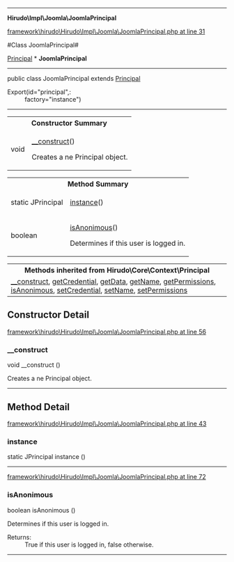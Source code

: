 

- - -

**Hirudo\Impl\Joomla\JoomlaPrincipal**


<a href="https://github.com/JeyDotC/Hirudo/blob/master/framework/hirudo/Hirudo/Impl/Joomla/JoomlaPrincipal.php#L31" >framework\hirudo\Hirudo\Impl\Joomla\JoomlaPrincipal.php at line 31</a>

#Class JoomlaPrincipal#

<a href="https://github.com/JeyDotC/Hirudo-docs/blob/master/hirudo/core/context/principal.md">Principal</a>
    * **JoomlaPrincipal**




- - -

<p class="signature"><span class='k'>public  class</span> <span class='nx'>JoomlaPrincipal</span>
extends <a href="https://github.com/JeyDotC/Hirudo-docs/blob/master/hirudo/core/context/principal.md">Principal</a>

</p>

<div class="comment" id="overview_description"><p></p></div>

<dl>
<dt>Export(id="principal",:</dt>
<dd>factory="instance")</dd>
</dl>


- - -

<table id="summary_constructor">
<tr><th colspan="2">Constructor Summary</th></tr>
<tr>
<td><span class='k'></span> <span class='nx'>void</span></td>
<td class="description"><p class="name"><a href="#__construct">__construct</a>()</p><p class="description">Creates a ne Principal object.</p></td>
</tr>
</table>

<table id="summary_method">
<tr><th colspan="2">Method Summary</th></tr>
<tr>
<td><span class='k'>static </span> <span class='nx'>JPrincipal</span></td>
<td class="description"><p class="name"><a href="#instance">instance</a>()</p><p class="description"></p></td>
</tr>
<tr>
<td><span class='k'></span> <span class='nx'>boolean</span></td>
<td class="description"><p class="name"><a href="#isanonimous">isAnonimous</a>()</p><p class="description">Determines if this user is logged in.</p></td>
</tr>
</table>

<table class="inherit">
<tr><th colspan="2">Methods inherited from Hirudo\Core\Context\Principal</th></tr>
<tr><td><a href="https://github.com/JeyDotC/Hirudo-docs/blob/master/hirudo/core/context/principal.md">__construct</a>, <a href="https://github.com/JeyDotC/Hirudo-docs/blob/master/hirudo/core/context/principal.md">getCredential</a>, <a href="https://github.com/JeyDotC/Hirudo-docs/blob/master/hirudo/core/context/principal.md">getData</a>, <a href="https://github.com/JeyDotC/Hirudo-docs/blob/master/hirudo/core/context/principal.md">getName</a>, <a href="https://github.com/JeyDotC/Hirudo-docs/blob/master/hirudo/core/context/principal.md">getPermissions</a>, <a href="https://github.com/JeyDotC/Hirudo-docs/blob/master/hirudo/core/context/principal.md">isAnonimous</a>, <a href="https://github.com/JeyDotC/Hirudo-docs/blob/master/hirudo/core/context/principal.md">setCredential</a>, <a href="https://github.com/JeyDotC/Hirudo-docs/blob/master/hirudo/core/context/principal.md">setName</a>, <a href="https://github.com/JeyDotC/Hirudo-docs/blob/master/hirudo/core/context/principal.md">setPermissions</a></td></tr></table>

<h2 id="detail_method">Constructor Detail</h2>

<a href="https://github.com/JeyDotC/Hirudo/blob/master/framework/hirudo/Hirudo/Impl/Joomla/JoomlaPrincipal.php#L56" >framework\hirudo\Hirudo\Impl\Joomla\JoomlaPrincipal.php at line 56</a>

<h3 id="__construct">__construct</h3>
<span class='k'></span> <span class='nx'>void</span> <span class='nf'>__construct</span> ()

<div class="details">
<p>Creates a ne Principal object.</p>
</div>

- - -

<h2 id="detail_method">Method Detail</h2>

<a href="https://github.com/JeyDotC/Hirudo/blob/master/framework/hirudo/Hirudo/Impl/Joomla/JoomlaPrincipal.php#L43" >framework\hirudo\Hirudo\Impl\Joomla\JoomlaPrincipal.php at line 43</a>

<h3 id="instance()">instance</h3>
<span class='k'>static </span> <span class='nx'>JPrincipal</span> <span class='nf'>instance</span> ()

<div class="details">
<p></p>
</div>

- - -


<a href="https://github.com/JeyDotC/Hirudo/blob/master/framework/hirudo/Hirudo/Impl/Joomla/JoomlaPrincipal.php#L72" >framework\hirudo\Hirudo\Impl\Joomla\JoomlaPrincipal.php at line 72</a>

<h3 id="isAnonimous()">isAnonimous</h3>
<span class='k'></span> <span class='nx'>boolean</span> <span class='nf'>isAnonimous</span> ()

<div class="details">
<p>Determines if this user is logged in.</p><dl>
<dt>Returns:</dt>
<dd>True if this user is logged in, false otherwise.</dd>
</dl>

</div>

- - -

